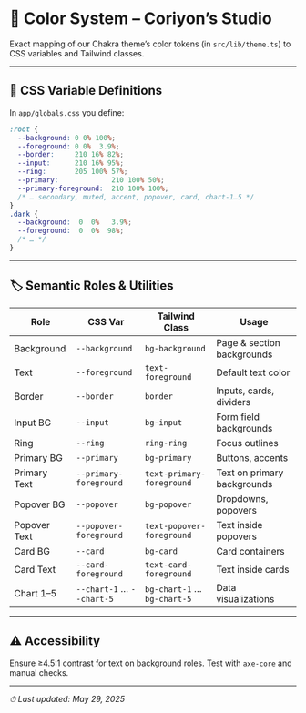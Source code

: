 # 🎨 Color System – Coriyon’s Studio

Exact mapping of our Chakra theme’s color tokens (in `src/lib/theme.ts`) to CSS variables and Tailwind classes.

---

## 🌈 CSS Variable Definitions

In `app/globals.css` you define:

```css
:root {
  --background: 0 0% 100%;
  --foreground: 0 0%  3.9%;
  --border:     210 16% 82%;
  --input:      210 16% 95%;
  --ring:       205 100% 57%;
  --primary:             210 100% 50%;
  --primary-foreground:  210 100% 100%;
  /* … secondary, muted, accent, popover, card, chart-1…5 */
}
.dark {
  --background:  0  0%   3.9%;
  --foreground:  0  0%  98%;
  /* … */
}
```

---

## 🏷️ Semantic Roles & Utilities

| Role         | CSS Var                      | Tailwind Class                 | Usage                       |
| ------------ | ---------------------------- | ------------------------------ | --------------------------- |
| Background   | `--background`               | `bg-background`                | Page & section backgrounds  |
| Text         | `--foreground`               | `text-foreground`              | Default text color          |
| Border       | `--border`                   | `border`                       | Inputs, cards, dividers     |
| Input BG     | `--input`                    | `bg-input`                     | Form field backgrounds      |
| Ring         | `--ring`                     | `ring-ring`                    | Focus outlines              |
| Primary BG   | `--primary`                  | `bg-primary`                   | Buttons, accents            |
| Primary Text | `--primary-foreground`       | `text-primary-foreground`      | Text on primary backgrounds |
| Popover BG   | `--popover`                  | `bg-popover`                   | Dropdowns, popovers         |
| Popover Text | `--popover-foreground`       | `text-popover-foreground`      | Text inside popovers        |
| Card BG      | `--card`                     | `bg-card`                      | Card containers             |
| Card Text    | `--card-foreground`          | `text-card-foreground`         | Text inside cards           |
| Chart 1–5    | `--chart-1` … `--chart-5`    | `bg-chart-1` … `bg-chart-5`    | Data visualizations         |

---

## ⚠️ Accessibility

Ensure ≥4.5:1 contrast for text on background roles. Test with `axe-core` and manual checks.

---

_⏱ Last updated: May 29, 2025_